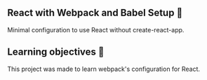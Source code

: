 ##  React with Webpack and Babel Setup :rocket:
Minimal configuration to use React without create-react-app.

## Learning objectives :green_book:
This project was made to learn webpack's configuration for React.
